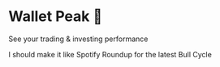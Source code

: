 # Wallet Peak 👀

See your trading & investing performance

I should make it like Spotify Roundup for the latest Bull Cycle

